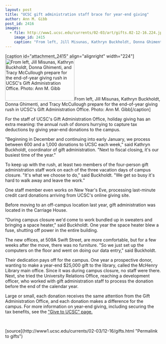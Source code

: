 ```yaml
---
layout: post
title: "UCSC gift administration staff brace for year-end giving"
author: Ann M. Gibb
post_id: 2416
images:
  - file: http://www1.ucsc.edu/currents/02-03/art/gifts.02-12-16.224.jpg
    image_id: 2415
    caption: "From left, Jill Misunas, Kathryn Buckholdt, Donna Ghimenti, and Tracy McCullough prepare for the end-of-year giving rush in UCSC's Gift Administration Office. Photo: Ann M. Gibb"
---
```


[caption id="attachment_2415" align="alignright" width="224"]<a href="http://localhost/mysite/wp-content/uploads/2002/12/gifts.02-12-16.224.jpg"><img class="size-full wp-image-2415" src="http://localhost/mysite/wp-content/uploads/2002/12/gifts.02-12-16.224.jpg" alt="From left, Jill Misunas, Kathryn Buckholdt, Donna Ghimenti, and Tracy McCullough prepare for the end-of-year giving rush in UCSC's Gift Administration Office. Photo: Ann M. Gibb" width="224" height="135" /></a>From left, Jill Misunas, Kathryn Buckholdt, Donna Ghimenti, and Tracy McCullough prepare for the end-of-year giving rush in UCSC's Gift Administration Office. Photo: Ann M. Gibb[/caption]
<p>
  For the staff of UCSC's Gift Administration Office, holiday giving has an extra meaning: the annual rush of donors hurrying to capture tax deductions by giving year-end donations to the campus.<br>
</p>
<p>
  "Beginning in December and continuing into early January, we process between 600 and a 1,000 donations to UCSC each week," said Kathryn Buckholdt, coordinator of gift administration. "Next to fiscal closing, it's our busiest time of the year."<br>
</p>
<p>
  To keep up with the rush, at least two members of the four-person gift administration staff work on each of the three vacation days of campus closure. "It's what we choose to do," said Buckholdt. "We get so busy it's hard to walk away and leave the work."
</p>
<p>
  One staff member even works on New Year's Eve, processing last-minute credit card donations arriving from UCSC's online giving site.<br>
</p>
<p>
  Before moving to an off-campus location last year, gift administration was located in the Carriage House.
</p>
<p>
  "During campus closure we'd come to work bundled up in sweaters and bringing a space heater," said Buckholdt. One year the space heater blew a fuse, shutting off power in the entire building.
</p>
<p>
  The new offices, at 509A Swift Street, are more comfortable, but for a few weeks after the move, there was no furniture. "So we just set up the computers on the floor and went on doing our data entry," said Buckholdt.<br>
</p>
<p>
  Their dedication pays off for the campus. One year a prospective donor, wanting to make a year-end $25,000 gift to the library, called the McHenry Library main office. Since it was during campus closure, no staff were there. Next, she tried the University Relations Office, reaching a development officer, who worked with gift administration staff to process the donation before the end of the calendar year.<br>
</p>
<p>
  Large or small, each donation receives the same attention from the Gift Administration Office, and each donation makes a difference for the campus. For more information on year-end giving, including securing the tax benefits, see the <a href="http://giving.ucsc.edu">"Give to UCSC" page.</a>
</p>
<p>
  <br>

</p>
<p>

</p>
[source](http://www1.ucsc.edu/currents/02-03/12-16/gifts.html "Permalink to gifts")
